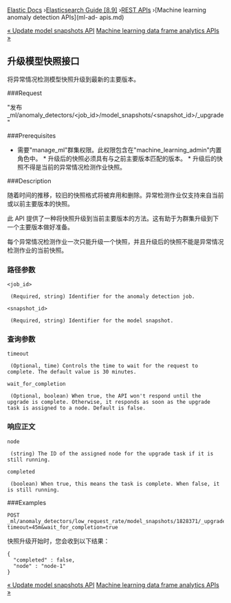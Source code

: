 

[Elastic Docs](/guide/) ›[Elasticsearch Guide [8.9]](index.md) ›[REST
APIs](rest-apis.md) ›[Machine learning anomaly detection APIs](ml-ad-
apis.md)

[« Update model snapshots API](ml-update-snapshot.md) [Machine learning data
frame analytics APIs »](ml-df-analytics-apis.md)

## 升级模型快照接口

将异常情况检测模型快照升级到最新的主要版本。

###Request

"发布 _ml/anomaly_detectors/<job_id>/model_snapshots/<snapshot_id>/_upgrade"

###Prerequisites

* 需要"manage_ml"群集权限。此权限包含在"machine_learning_admin"内置角色中。  * 升级后的快照必须具有与之前主要版本匹配的版本。  * 升级后的快照不得是当前的异常情况检测作业快照。

###Description

随着时间的推移，较旧的快照格式将被弃用和删除。异常检测作业仅支持来自当前或以前主要版本的快照。

此 API 提供了一种将快照升级到当前主要版本的方法。这有助于为群集升级到下一个主要版本做好准备。

每个异常情况检测作业一次只能升级一个快照，并且升级后的快照不能是异常情况检测作业的当前快照。

### 路径参数

`<job_id>`

     (Required, string) Identifier for the anomaly detection job. 
`<snapshot_id>`

     (Required, string) Identifier for the model snapshot. 

### 查询参数

`timeout`

     (Optional, time) Controls the time to wait for the request to complete. The default value is 30 minutes. 
`wait_for_completion`

     (Optional, boolean) When true, the API won't respond until the upgrade is complete. Otherwise, it responds as soon as the upgrade task is assigned to a node. Default is false. 

### 响应正文

`node`

     (string) The ID of the assigned node for the upgrade task if it is still running. 
`completed`

     (boolean) When true, this means the task is complete. When false, it is still running. 

###Examples

    
    
    POST _ml/anomaly_detectors/low_request_rate/model_snapshots/1828371/_upgrade?timeout=45m&wait_for_completion=true

快照升级开始时，您会收到以下结果：

    
    
    {
      "completed" : false,
      "node" : "node-1"
    }

[« Update model snapshots API](ml-update-snapshot.md) [Machine learning data
frame analytics APIs »](ml-df-analytics-apis.md)

